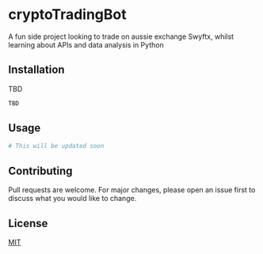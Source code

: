 # cryptoTradingBot
A fun side project looking to trade on aussie exchange Swyftx, whilst learning about APIs and data analysis in Python

## Installation

TBD

```bash
TBD
```

## Usage

```python
# This will be updated soon
```

## Contributing
Pull requests are welcome. For major changes, please open an issue first to discuss what you would like to change.


## License
[MIT](https://choosealicense.com/licenses/mit/)
